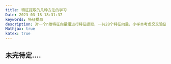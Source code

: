 ```yaml
---
title: 特征提取的几种方法的学习
Date: 2023-03-18 18:31:37
keywords: 特征提取
description: 对一个n维特征向量组进行特征提取，一共28个特征向量，小样本考虑交叉验证防止过拟合。
Mathjax: true
katex: true
---
```


## 未完待定....
